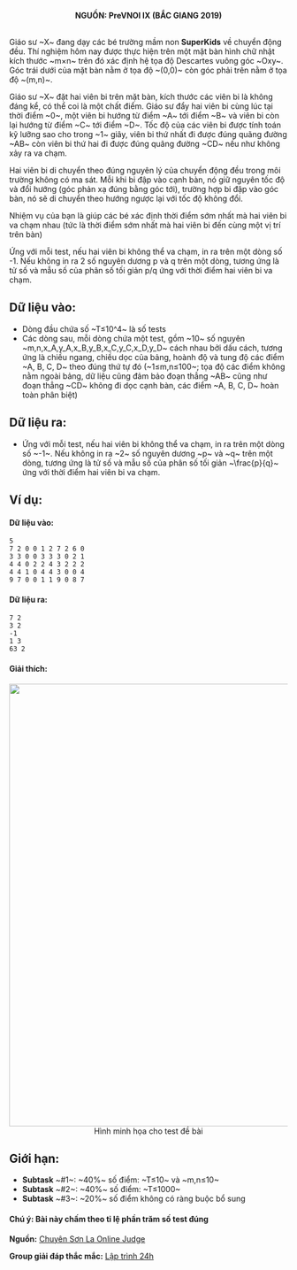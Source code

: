 **<center>NGUỒN: PreVNOI Ⅸ (BẮC GIANG 2019)</center>**
<br>

Giáo sư ~X~ đang dạy các bé trường mầm non **SuperKids** về chuyển động đều. Thí nghiệm hôm nay được thực hiện trên một mặt bàn hình chữ nhật kích thước ~m×n~ trên đó xác định hệ tọa độ Descartes vuông góc ~Οxy~. Góc trái dưới của mặt bàn nằm ở tọa độ ~(0,0)~ còn góc phải trên nằm ở tọa độ ~(m,n)~.

Giáo sư ~X~ đặt hai viên bi trên mặt bàn, kích thước các viên bi là không đáng kể, có thể coi là một chất điểm. Giáo sư đẩy hai viên bi cùng lúc tại thời điểm ~0~, một viên bi hướng từ điểm ~A~ tới điểm ~B~ và viên bi còn lại hướng từ điểm ~C~ tới điểm ~D~. Tốc độ của các viên bi được tính toán kỹ lưỡng sao cho trong ~1~ giây, viên bi thứ nhất đi được đúng quãng đường ~AB~ còn viên bi thứ hai đi được đúng quãng đường ~CD~ nếu như không xảy ra va chạm.

Hai viên bi di chuyển theo đúng nguyên lý của chuyển động đều trong môi trường không có ma sát. Mỗi khi bi đập vào cạnh bàn, nó giữ nguyên tốc độ và đổi hướng (góc phản xạ đúng bằng góc tới), trường hợp bi đập vào góc bàn, nó sẽ di chuyển theo hướng ngược lại với tốc độ không đổi.

Nhiệm vụ của bạn là giúp các bé xác định thời điểm sớm nhất mà hai viên bi va chạm nhau (tức là thời điểm sớm nhất mà hai viên bi đến cùng một vị trí trên bàn)

Ứng với mỗi test, nếu hai viên bi không thể va chạm, in ra trên một dòng số -1. Nếu không in ra 2 số nguyên dương p và q trên một dòng, tương ứng là tử số và mẫu số của phân số tối giản p/q ứng với thời điểm hai viên bi va chạm.

## Dữ liệu vào:
- Dòng đầu chứa số ~T≤10^4~ là số tests
- Các dòng sau, mỗi dòng chứa một test, gồm ~10~ số nguyên ~m,n,x_A,y_A,x_B,y_B,x_C,y_C,x_D,y_D~ cách nhau bởi dấu cách, tương ứng là chiều ngang, chiều dọc của bảng, hoành độ và tung độ các điểm ~A, B, C, D~ theo đúng thứ tự đó (~1≤m,n≤100~; tọa độ các điểm không nằm ngoài bảng, dữ liệu cũng đảm bảo đoạn thẳng ~AB~ cũng như đoạn thẳng ~CD~ không đi dọc cạnh bàn, các điểm ~A, B, C, D~ hoàn toàn phân biệt)

## Dữ liệu ra:
- Ứng với mỗi test, nếu hai viên bi không thể va chạm, in ra trên một dòng số ~-1~. Nếu không in ra ~2~ số nguyên dương ~p~ và ~q~ trên một dòng, tương ứng là tử số và mẫu số của phân số tối giản ~\frac{p}{q}~ ứng với thời điểm hai viên bi va chạm.

## Ví dụ:
#### Dữ liệu vào:
```
5
7 2 0 0 1 2 7 2 6 0
3 3 0 0 3 3 3 0 2 1
4 4 0 2 2 4 3 2 2 2
4 4 1 0 4 4 3 0 0 4
9 7 0 0 1 1 9 0 8 7
```

#### Dữ liệu ra:
```
7 2
3 2
-1
1 3
63 2
```

#### Giải thích:

<center><img src="/images/problems/1078/motion.svg" width=800px></center>
<center>Hình minh họa cho test đề bài</center>

## Giới hạn:
- **Subtask** ~\#1~: ~40\%~ số điểm: ~T≤10~ và ~m,n≤10~
- **Subtask** ~\#2~: ~40\%~ số điểm: ~T≤1000~
- **Subtask** ~\#3~: ~20\%~ số điểm không có ràng buộc bổ sung
#### Chú ý: Bài này chấm theo tỉ lệ phần trăm số test đúng
**Nguồn:** [Chuyên Sơn La Online Judge](http://csloj.ddns.net/)

**Group giải đáp thắc mắc:** [Lập trình 24h](https://www.facebook.com/groups/1386904321519984)